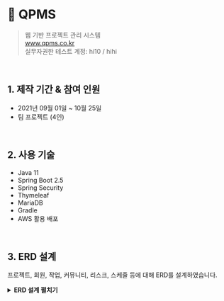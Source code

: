 # :pushpin: QPMS
>웹 기반 프로젝트 관리 시스템 <br>
>www.qpms.co.kr <br>
>실무자권한 테스트 계정: hi10 / hihi

</br>

## 1. 제작 기간 & 참여 인원
- 2021년 09월 01일 ~ 10월 25일
- 팀 프로젝트 (4인)

</br>

## 2. 사용 기술
  - Java 11
  - Spring Boot 2.5
  - Spring Security
  - Thymeleaf
  - MariaDB
  - Gradle
  - AWS 활용 배포

</br>

## 3. ERD 설계
프로젝트, 회원, 작업, 커뮤니티, 리스크, 스케줄 등에 대해 ERD를 설계하였습니다.

<details>
<summary><b>ERD 설계 펼치기</b></summary>
<div markdown="1">

### 3.1. 전체 ERD 요약
![](https://github.com/chaewon-dev/portfolio/blob/main/src/ERD_summary.png)

### 3.2. 전체 ERD 
![](https://github.com/chaewon-dev/portfolio/blob/main/src/ERD_all.png)

### 3.3. ERD 확대 ver.
![](https://github.com/chaewon-dev/portfolio/blob/main/src/ERD_detail_01.png)
![](https://github.com/chaewon-dev/portfolio/blob/main/src/ERD_detail_02.png)
  
</div>
</details>

</br>
